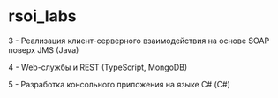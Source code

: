 # rsoi_labs

3 - Реализация клиент-серверного взаимодействия на основе SOAP поверх JMS (Java) 
  
4 - Web-службы и REST (TypeScript, MongoDB)  

5 - Разработка консольного приложения на языке С# (C#)  
